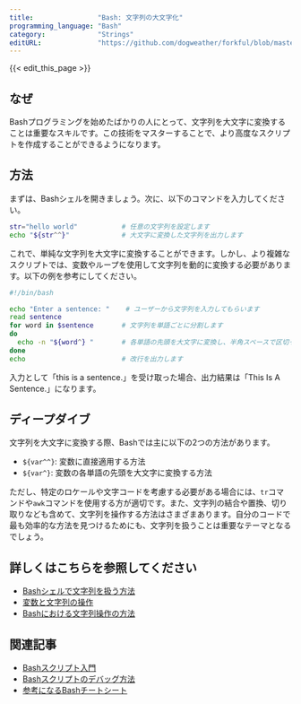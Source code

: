 ```yaml
---
title:                "Bash: 文字列の大文字化"
programming_language: "Bash"
category:             "Strings"
editURL:              "https://github.com/dogweather/forkful/blob/master/content/ja/bash/capitalizing-a-string.md"
---
```


{{< edit_this_page >}}

## なぜ

Bashプログラミングを始めたばかりの人にとって、文字列を大文字に変換することは重要なスキルです。この技術をマスターすることで、より高度なスクリプトを作成することができるようになります。

## 方法

まずは、Bashシェルを開きましょう。次に、以下のコマンドを入力してください。

```Bash
str="hello world"           # 任意の文字列を設定します
echo "${str^^}"             # 大文字に変換した文字列を出力します
```

これで、単純な文字列を大文字に変換することができます。しかし、より複雑なスクリプトでは、変数やループを使用して文字列を動的に変換する必要があります。以下の例を参考にしてください。

```Bash
#!/bin/bash

echo "Enter a sentence: "    # ユーザーから文字列を入力してもらいます
read sentence
for word in $sentence       # 文字列を単語ごとに分割します
do
  echo -n "${word^} "       # 各単語の先頭を大文字に変換し、半角スペースで区切った形で出力します
done
echo                        # 改行を出力します
```

入力として「this is a sentence.」を受け取った場合、出力結果は「This Is A Sentence.」になります。

## ディープダイブ

文字列を大文字に変換する際、Bashでは主に以下の2つの方法があります。

- `${var^^}`: 変数に直接適用する方法
- `${var^}`: 変数の各単語の先頭を大文字に変換する方法

ただし、特定のロケールや文字コードを考慮する必要がある場合には、`tr`コマンドや`awk`コマンドを使用する方が適切です。また、文字列の結合や置換、切り取りなども含めて、文字列を操作する方法はさまざまあります。自分のコードで最も効率的な方法を見つけるためにも、文字列を扱うことは重要なテーマとなるでしょう。

## 詳しくはこちらを参照してください

- [Bashシェルで文字列を扱う方法](https://tldp.org/HOWTO/Bash-Prog-Intro-HOWTO-6.html)
- [変数と文字列の操作](https://github.com/jlevy/the-art-of-command-line/blob/master/README-ja.md#変数と文字列の操作)
- [Bashにおける文字列操作の方法](https://www.linuxjournal.com/content/bash-string-manipulation)

## 関連記事

- [Bashスクリプト入門](https://dev.to/misato-tomoyuki/a-beginners-guide-to-bash-scripting-3c8l)
- [Bashスクリプトのデバッグ方法](https://dzone.com/articles/the-art-of-debugging-bash-scripts)
- [参考になるBashチートシート](https://dev.to/awwsmm/101-bash-commands-and-tips-for-beginners-to-experts-30je)
